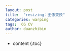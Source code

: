```yaml
---
layout: post
title:  "resizing：图像变换"
categories: warping  
tags:  CG CV
author: duanzhibin
---
```


* content
{:toc}